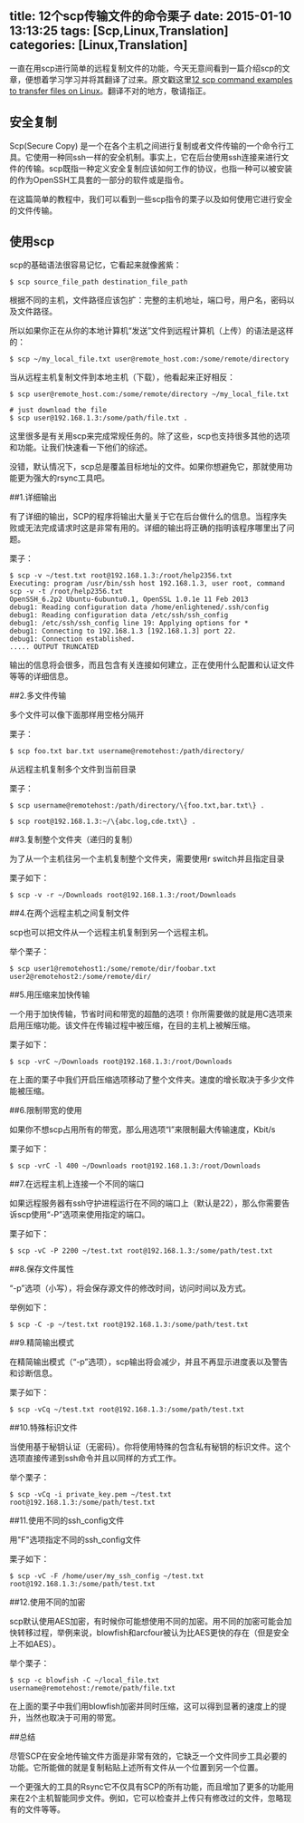 title: 12个scp传输文件的命令栗子
date: 2015-01-10 13:13:25
tags: [Scp,Linux,Translation]
categories: [Linux,Translation]
---

一直在用scp进行简单的远程复制文件的功能，今天无意间看到一篇介绍scp的文章，便想着学习学习并将其翻译了过来。原文戳这里[12 scp command examples to transfer files on Linux](http://www.binarytides.com/linux-scp-command/)。翻译不对的地方，敬请指正。

## 安全复制

Scp(Secure Copy)
是一个在各个主机之间进行复制或者文件传输的一个命令行工具。它使用一种同ssh一样的安全机制。事实上，它在后台使用ssh连接来进行文件的传输。scp既指一种定义安全复制应该如何工作的协议，也指一种可以被安装的作为OpenSSH工具套的一部分的软件或是指令。

在这篇简单的教程中，我们可以看到一些scp指令的栗子以及如何使用它进行安全的文件传输。

## 使用scp

scp的基础语法很容易记忆，它看起来就像酱紫：

	$ scp source_file_path destination_file_path

根据不同的主机，文件路径应该包扩：完整的主机地址，端口号，用户名，密码以及文件路径。

所以如果你正在从你的本地计算机“发送”文件到远程计算机（上传）的语法是这样的：

	$ scp ~/my_local_file.txt user@remote_host.com:/some/remote/directory

当从远程主机复制文件到本地主机（下载），他看起来正好相反：

	$ scp user@remote_host.com:/some/remote/directory ~/my_local_file.txt
	
	# just download the file
	$ scp user@192.168.1.3:/some/path/file.txt .

这里很多是有关用scp来完成常规任务的。除了这些，scp也支持很多其他的选项和功能。让我们快速看一下他们的综述。

没错，默认情况下，scp总是覆盖目标地址的文件。如果你想避免它，那就使用功能更为强大的rsync工具吧。

##1.详细输出

有了详细的输出，SCP的程序将输出大量关于它在后台做什么的信息。当程序失败或无法完成请求时这是非常有用的。详细的输出将正确的指明该程序哪里出了问题。

栗子：

	$ scp -v ~/test.txt root@192.168.1.3:/root/help2356.txt
	Executing: program /usr/bin/ssh host 192.168.1.3, user root, command scp -v -t /root/help2356.txt
	OpenSSH_6.2p2 Ubuntu-6ubuntu0.1, OpenSSL 1.0.1e 11 Feb 2013
	debug1: Reading configuration data /home/enlightened/.ssh/config
	debug1: Reading configuration data /etc/ssh/ssh_config
	debug1: /etc/ssh/ssh_config line 19: Applying options for *
	debug1: Connecting to 192.168.1.3 [192.168.1.3] port 22.
	debug1: Connection established.
	..... OUTPUT TRUNCATED

输出的信息将会很多，而且包含有关连接如何建立，正在使用什么配置和认证文件等等的详细信息。

##2.多文件传输

多个文件可以像下面那样用空格分隔开

栗子：

	$ scp foo.txt bar.txt username@remotehost:/path/directory/

从远程主机复制多个文件到当前目录

栗子：

	$ scp username@remotehost:/path/directory/\{foo.txt,bar.txt\} .

	$ scp root@192.168.1.3:~/\{abc.log,cde.txt\} .


##3.复制整个文件夹（递归的复制）

为了从一个主机往另一个主机复制整个文件夹，需要使用r switch并且指定目录

栗子如下：

	$ scp -v -r ~/Downloads root@192.168.1.3:/root/Downloads

##4.在两个远程主机之间复制文件

scp也可以把文件从一个远程主机复制到另一个远程主机。

举个栗子：

	$ scp user1@remotehost1:/some/remote/dir/foobar.txt user2@remotehost2:/some/remote/dir/

##5.用压缩来加快传输

一个用于加快传输，节省时间和带宽的超酷的选项！你所需要做的就是用C选项来启用压缩功能。该文件在传输过程中被压缩，在目的主机上被解压缩。

栗子如下：	

	$ scp -vrC ~/Downloads root@192.168.1.3:/root/Downloads

在上面的栗子中我们开启压缩选项移动了整个文件夹。速度的增长取决于多少文件能被压缩。

##6.限制带宽的使用

如果你不想scp占用所有的带宽，那么用选项“l”来限制最大传输速度，Kbit/s

栗子如下：
	
	$ scp -vrC -l 400 ~/Downloads root@192.168.1.3:/root/Downloads

##7.在远程主机上连接一个不同的端口

如果远程服务器有ssh守护进程运行在不同的端口上（默认是22），那么你需要告诉scp使用“-P”选项来使用指定的端口。

栗子如下：

	$ scp -vC -P 2200 ~/test.txt root@192.168.1.3:/some/path/test.txt

##8.保存文件属性

“-p”选项（小写），将会保存源文件的修改时间，访问时间以及方式。

举例如下：

	$ scp -C -p ~/test.txt root@192.168.1.3:/some/path/test.txt

##9.精简输出模式

在精简输出模式（“-p”选项），scp输出将会减少，并且不再显示进度表以及警告和诊断信息。

栗子如下：

	$ scp -vCq ~/test.txt root@192.168.1.3:/some/path/test.txt

##10.特殊标识文件

当使用基于秘钥认证（无密码）。你将使用特殊的包含私有秘钥的标识文件。这个选项直接传递到ssh命令并且以同样的方式工作。

举个栗子：

	$ scp -vCq -i private_key.pem ~/test.txt root@192.168.1.3:/some/path/test.txt

##11.使用不同的ssh_config文件

用"F"选项指定不同的ssh_config文件

栗子如下：

	$ scp -vC -F /home/user/my_ssh_config ~/test.txt root@192.168.1.3:/some/path/test.txt

##12.使用不同的加密

scp默认使用AES加密，有时候你可能想使用不同的加密。用不同的加密可能会加快转移过程，举例来说，blowfish和arcfour被认为比AES更快的存在（但是安全上不如AES）。

举个栗子：

	$ scp -c blowfish -C ~/local_file.txt username@remotehost:/remote/path/file.txt

在上面的栗子中我们用blowfish加密并同时压缩，这可以得到显著的速度上的提升，当然也取决于可用的带宽。


##总结

尽管SCP在安全地传输文件方面是非常有效的，它缺乏一个文件同步工具必要的功能。它所能做的就是复制粘贴上述所有文件从一个位置到另一个位置。

一个更强大的工具的Rsync它不仅具有SCP的所有功能，而且增加了更多的功能用来在2个主机智能同步文件。例如，它可以检查并上传只有修改过的文件，忽略现有的文件等等。



	

	


